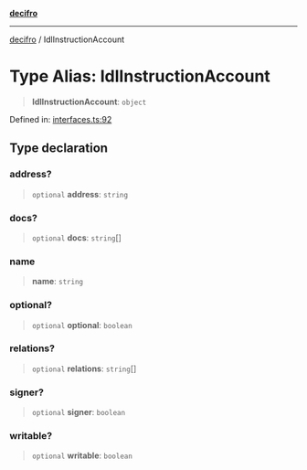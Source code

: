 [**decifro**](../README.md)

***

[decifro](../README.md) / IdlInstructionAccount

# Type Alias: IdlInstructionAccount

> **IdlInstructionAccount**: `object`

Defined in: [interfaces.ts:92](https://github.com/dougEfresh/decifro/blob/052cf31bd09649eda8a05a939745830a399bb74d/src/interfaces.ts#L92)

## Type declaration

### address?

> `optional` **address**: `string`

### docs?

> `optional` **docs**: `string`[]

### name

> **name**: `string`

### optional?

> `optional` **optional**: `boolean`

### relations?

> `optional` **relations**: `string`[]

### signer?

> `optional` **signer**: `boolean`

### writable?

> `optional` **writable**: `boolean`
